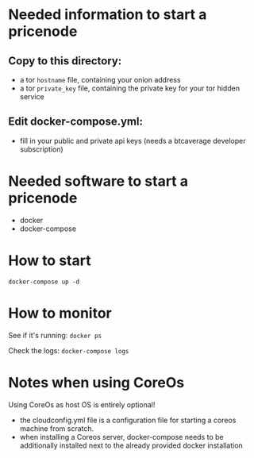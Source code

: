 Needed information to start a pricenode
==

Copy to this directory:
--

* a tor `hostname` file, containing your onion address
* a tor `private_key` file, containing the private key for your tor hidden service

Edit docker-compose.yml:
--

* fill in your public and private api keys (needs a btcaverage developer subscription)

Needed software to start a pricenode
==

* docker
* docker-compose

How to start
==

`docker-compose up -d`


How to monitor
==

See if it's running: `docker ps`

Check the logs: `docker-compose logs`


Notes when using CoreOs
==

Using CoreOs as host OS is entirely optional!

* the cloudconfig.yml file is a configuration file for starting a coreos machine
from scratch.
* when installing a Coreos server, docker-compose needs to be additionally installed next to the
already provided docker installation
